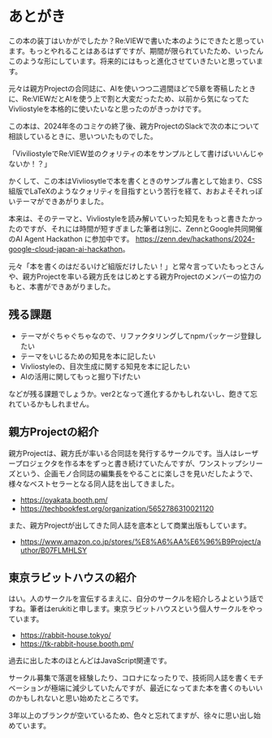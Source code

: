 # あとがき

この本の装丁はいかがでしたか？Re:VIEWで書いた本のようにできたと思っています。もっとやれることはあるはずですが、期間が限られていたため、いったんこのような形にしています。将来的にはもっと進化させていきたいと思っています。

元々は親方Projectの合同誌に、AIを使いつつ二週間ほどで5章を寄稿したときに、Re:VIEWだとAIを使う上で割と大変だったため、以前から気になってたVivliostyleを本格的に使いたいなと思ったのがきっかけです。

この本は、2024年冬のコミケの終了後、親方ProjectのSlackで次の本について相談しているときに、思いついたものでした。

「ViviliostyleでRe:VIEW並のクォリティの本をサンプルとして書けばいいんじゃないか！？」

かくして、この本はVivliosytleで本を書くときのサンプル書として始まり、CSS組版でLaTeXのようなクォリティを目指すという苦行を経て、おおよそそれっぽいテーマができあがりました。

本来は、そのテーマと、Vivliostyleを読み解いていった知見をもっと書きたかったのですが、それには時間が短すぎました<span class="footnote">筆者は別に、ZennとGoogle共同開催のAI Agent Hackathon に参加中です。 https://zenn.dev/hackathons/2024-google-cloud-japan-ai-hackathon</span>。

元々「本を書くのはだるいけど組版だけしたい！」と常々言っていたもっとさんや、親方Projectを率いる親方氏をはじめとする親方Projectのメンバーの協力のもと、本書ができあがりました。

## 残る課題

* テーマがぐちゃぐちゃなので、リファクタリングしてnpmパッケージ登録したい
* テーマをいじるための知見を本に記したい
* Vivliostyleの、目次生成に関する知見を本に記したい
* AIの活用に関してもっと掘り下げたい

などが残る課題でしょうか。ver2となって進化するかもしれないし、飽きて忘れているかもしれません。

## 親方Projectの紹介

親方Projectは、親方氏が率いる合同誌を発行するサークルです。当人はレーザープロジェクタを作る本をずっと書き続けていたんですが、ワンストップシリーズという、企画モノ合同誌の編集長をやることに楽しさを見いだしたようで、様々なベストセラーとなる同人誌を出してきました。

* https://oyakata.booth.pm/
* https://techbookfest.org/organization/5652786310021120

また、親方Projectが出してきた同人誌を底本として商業出版もしています。

* https://www.amazon.co.jp/stores/%E8%A6%AA%E6%96%B9Project/author/B07FLMHLSY

## 東京ラビットハウスの紹介

はい。人のサークルを宣伝するまえに、自分のサークルを紹介しろよという話ですね。筆者はerukitiと申します。東京ラビットハウスという個人サークルをやっています。

* https://rabbit-house.tokyo/
* https://tk-rabbit-house.booth.pm/

過去に出した本のほとんどはJavaScript関連です。

サークル募集で落選を経験したり、コロナになったりで、技術同人誌を書くモチベーションが極端に減少していたんですが、最近になってまた本を書くのもいいのかもしれないと思い始めたところです。

3年以上のブランクが空いているため、色々と忘れてますが、徐々に思い出し始めています。
